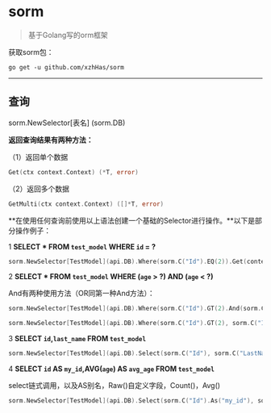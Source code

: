 # sorm

> 基于Golang写的orm框架

获取sorm包：

```
go get -u github.com/xzhHas/sorm
```

---

## 查询

sorm.NewSelector[表名] (sorm.DB)

**返回查询结果有两种方法：**

（1）返回单个数据

```go
Get(ctx context.Context) (*T, error)
```

（2）返回多个数据

```go
GetMulti(ctx context.Context) ([]*T, error) 
```

**在使用任何查询前使用以上语法创建一个基础的Selector进行操作。**以下是部分操作例子：



1 **SELECT * FROM `test_model` WHERE `id` = ?**

```go
sorm.NewSelector[TestModel](api.DB).Where(sorm.C("Id").EQ(2)).Get(context.Background())
```

2 **SELECT * FROM `test_model` WHERE (`age` > ?) AND (`age` < ?)**

And有两种使用方法（OR同第一种And方法）：

```go
sorm.NewSelector[TestModel](api.DB).Where(sorm.C("Id").GT(2).And(sorm.C("Id").LT(7))).GetMulti(context.Background())

sorm.NewSelector[TestModel](api.DB).Where(sorm.C("Id").GT(2), sorm.C("Id").LT(7)).GetMulti(context.Background())
```

3 **SELECT `id`,`last_name` FROM `test_model`**

```go
sorm.NewSelector[TestModel](api.DB).Select(sorm.C("Id"), sorm.C("LastName")).GetMulti(context.Background())
```

4 **SELECT `id` AS `my_id`,AVG(`age`) AS `avg_age` FROM `test_model`**

select链式调用，以及AS别名，Raw()自定义字段，Count()，Avg()

```go
sorm.NewSelector[TestModel](api.DB).Select(sorm.C("Id").As("my_id"), sorm.Avg("Age").As("avg_age")).Get(context.Background())
```
